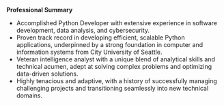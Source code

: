 **Professional Summary**

- Accomplished Python Developer with extensive experience in software development, data analysis, and cybersecurity. 
- Proven track record in developing efficient, scalable Python applications, underpinned by a strong foundation in computer and information systems from City University of Seattle.
- Veteran intelligence analyst with a unique blend of analytical skills and technical acumen, adept at solving complex problems and optimizing data-driven solutions.
- Highly tenacious and adaptive, with a history of successfully managing challenging projects and transitioning seamlessly into new technical domains.
